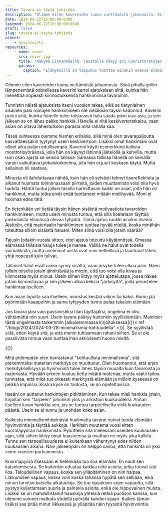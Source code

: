 ```yaml
---
title: Tavara ei täytä tyhjiötä
description: "Olimme eilen kavereiden luona viettämästä juhannusta. Siinä pihalla grillin lämpenemistä odotellessa kaverini kertoi ajatuksiaan siitä, kuinka hän menettää nopeasti kiinnostuksensa hankkimiinsa tavaroihin."
date: 2024-06-22T15:00:00+0300
lastmod: 2024-06-22T15:00:00+0300
draft: false
slug: tavara-ei-tayta-tyhjiota
aiheet:
    - hyvinvointi
resources:
    - name: cover
      src: cover.jpg
      title: "Näkymä Linnanmäeltä. Taustalla näkyy eri vuoristoratojen kiskoja. Vasemmalla kulkee ylikulkusilta, jossa kävelee ihmisiä. Alapuolella näkyy vettä sekä kelluvat pömpelit, joiden sisällä ihmiset kulkevat keinotekoista koskea pitkin. Taivas on puolipilvinen."
      params:
        caption: "Elämyksillä on taipumus tuottaa ainakin omassa elämässäni paljon pysyvämpää hyvinvointia. Siksi tykkään matkustaa, syödä ravintoloissa, nauttia luonnosta tai kuten tässä kuvassa, käydä Linnanmäellä."
---
```

Olimme eilen kavereiden luona viettämästä juhannusta. Siinä pihalla grillin lämpenemistä odotellessa kaverini kertoi ajatuksiaan siitä, kuinka hän menettää nopeasti kiinnostuksensa hankkimiinsa tavaroihin.

<!--more-->

Tunnistin näistä ajatuksista itseni vuosien takaa, eikä se tietynlainen sisäinen palo romujen hankkimiseen ole vieläkään täysin kadonnut. Kaverini puhui siitä, kuinka hänelle tulee toistuvasti halu saada jokin uusi asia, ja sen jälkeen se on lähes pakko hankkia. Hänelle ei riitä keskivertoratkaisu, vaan asian on oltava lähestulkoon parasta mitä rahalla saa.

Tässä suhteessa olemme hieman erilaisia, sillä minä olen tavarapaljoutta kasvattaessakin tyytynyt usein keskivertoon. Lisäksi omat hankintani ovat olleet aika paljon edullisempia. Kaverini käytti esimerkkinä kallista moottoripyöräänsä, jolla hän on käynyt lähinnä jäätelöllä ja kahvilla, mutta ison osan ajasta se seisoo tallissa. Samassa tallissa hänellä on seinällä varsin vaikuttava työkalukokoelma, jota hän ei juuri koskaan käytä. Mutta sellainen oli saatava.

Minusta oli ilahduttavaa nähdä, kuin hän oli selvästi tehnyt itsereflektiota ja alkanut huomata toiminnassaan piirteitä, joiden muuttamista voisi olla hyvä harkita. Häntä tuntui jollain tasolla harmittavan kaikki ne asiat, joita hän oli hankkinut, mutta jotka eivät enää tuottaneet mitään mielihyvää. Moni ei huomaa edes tätä.

En tietenkään voi tietää täysin hänen sisäistä motivaatiota tavaroiden hankkimiseen, mutta usein minusta tuntuu, että sillä koetetaan täyttää jonkinlaista elämässä olevaa tyhjiötä. Tämä ajatus ruokki ainakin itseäni. Ajattelin, että materiaalin hankkiminen tuottaa hyvää mieltä, koska minähän toteuttaa silloin sisäistä haluani. Miten siinä voisi olla jotain väärää?

Tajusin joitakin vuosia sitten, ettei ajatus toteudu käytännössä. Omassa elämässä tällaisia haluja tulee ja menee. Välillä ne halut ovat todella voimakkaita, mutta useimmat niistä ovat vain hetkellisiä ja laantuvat lähes yhtä nopeasti kuin tulivat.

Tällaiset halut eivät usein synny sisältä, vaan ärsyke tulee ulkoa päin. Näen jollain toisella jotain jännittävää ja mietin, että tuo voisi olla kivaa ja kiinnostaa myös minua. Usein siihen liittyy myös ajattelutapa, jossa näkee jotain kiinnostavaa ja sen jälkeen alkaa keksiä "järkisyitä", joilla perustelee hankintaa itselleen.

Kun asian lopulta saa itselleen, innostus kestää viikon tai kaksi. Romu jää pyörimään kaappeihin ja sama tyhjyyden tunne palaa takaisin elämään.

Jos tavara jäisi vain passiiviseksi tilan täyttäjäksi, ongelma ei olisi välttämättä niin suuri. Usein tavara päätyy kuitenkin syyllistämään. Mainitsin tästä ongelmasta tarkemmin [aikaisemmassa kirjoituksessa]({{< ref "/blogi/2024/2024-03-28-minimalismia-kohtuudella" >}}). Se syyllistää siitä, etten käytä sitä, ja että menin tuhlaamaan rahani siihen. Se ei ole passiivista romua vaan tuottaa ihan aktiivisesti huono mieltä.

{{<cover>}}

Mitä pidempään olen harrastanut "kohtuullista minimalismia", sitä pienemmäksi materian merkitys on muuttunut. Olen huomannut, että arjen merkityksellisyys ja hyvinvointi tulee lähes täysin muualta kuin tavaroista ja materiasta. Hyvään arkeen kuuluu tietty määrä materiaa, mutta vaatii taitoa tunnistaa, että mikä tuo oikeasti merkitystä elämään ja milloin kyseessä on pelkkä impulssi. Koska kyse on taidosta, se on opeteltavissa.

Itseäni on auttanut hankintojen pitkittäminen. Kun tekee mieli hankkia jotain, kirjoitan sen "tarpeen" johonkin ylös ja arkistoin kuukaudeksi. Annan itselleni luvan hankkia sen, jos se tuntuu tarpeelliselta vielä kuukauden päästä. Usein se ei tunnu ja unohdan koko asian.

Kaikesta minimalismihöpinästä huolimatta tavarat voivat tuoda elämään hyvinvointia ja täyttää aukkoja. Harkitsin muutama vuosi sitten kuormapyörän hankkimista. Pyörittelin sitä mielessäni useiden kuukausien ajan, sillä siihen liittyy omat haasteensa ja ovathan ne myös aika kalliita. Tunne sen tarpeellisuudesta ei kuitenkaan vähentynyt edes niiden kuukausien aikana. Näin jälkeenpäin on helppo sanoa, että hankinta oli yksi viime vuosien parhaimmista.

Kuormapyörä itsessään ei tietenkään tuo iloa elämään. En nauti sen katselemisesta. Se kuitenkin edustaa kaikkia niitä asioita, jotka tuovat sitä iloa. Taloudellinen vapaus, koska sen ylläpitäminen on niin halpaa. Liikkumisen vapaus, koska voin koska tahansa hypätä sen selkään, eikä minun tarvitse katsella aikatauluja. Se tuo ripauksen arjen vapautta, sillä pystyn kuljettamaan suuria ja painavia asioita, enkä ole riippuvainen muista. Lisäksi se on mahdollistanut hauskoja yhteisiä retkiä puolison kanssa, kun olemme voineet matkata yhdellä pyörällä kahden sijaan. Kaiken tämän lisäksi saa pitää minut liikkeessä ja ylläpitää näin fyysistä hyvinvointia.
